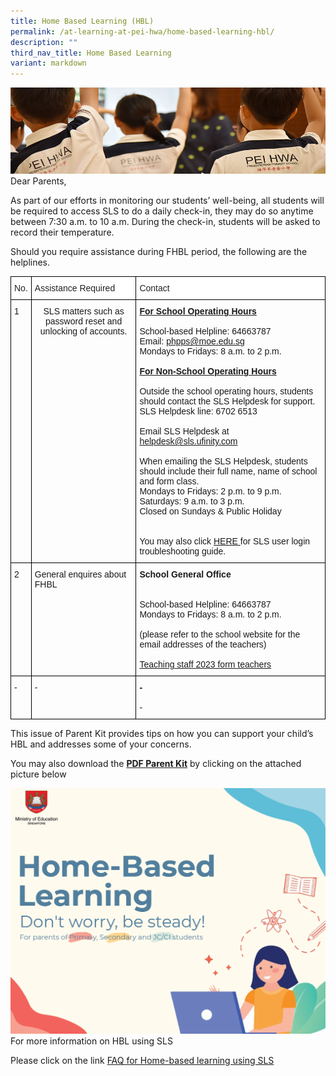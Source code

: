 ```yaml
---
title: Home Based Learning (HBL)
permalink: /at-learning-at-pei-hwa/home-based-learning-hbl/
description: ""
third_nav_title: Home Based Learning
variant: markdown
---
```

![](/images/Website%20Banners%20Subpage/948x260%20masterhead%20-%20Learning%20at%20Pei%20Hwa2.jpg)
Dear Parents,

As part of our efforts in monitoring our students’ well-being, all students will be required to access SLS to do a daily check-in, they may do so anytime between 7:30 a.m. to 10 a.m. During the check-in, students will be asked to record their temperature.

Should you require assistance during FHBL period, the following are the helplines.

<style type="text/css">
.tg  {border-collapse:collapse;border-spacing:0;}
.tg td{border-color:black;border-style:solid;border-width:1px;font-family:Arial, sans-serif;font-size:14px;
  overflow:hidden;padding:10px 5px;word-break:normal;}
.tg th{border-color:black;border-style:solid;border-width:1px;font-family:Arial, sans-serif;font-size:14px;
  font-weight:normal;overflow:hidden;padding:10px 5px;word-break:normal;}
.tg .tg-baqh{text-align:center;vertical-align:top}
.tg .tg-1ppo{background-color:#FFF;color:#222;text-align:left;vertical-align:middle}
.tg .tg-0lax{text-align:left;vertical-align:top}
</style>
<table class="tg">
<thead>
  <tr>
    <th class="tg-1ppo"><span style="color:inherit;background-color:transparent">No.</span></th>
    <th class="tg-1ppo"><span style="color:inherit;background-color:transparent"> </span>Assistance Required</th>
    <th class="tg-1ppo"><span style="color:inherit;background-color:transparent"> </span>Contact</th>
  </tr>
</thead>
<tbody>
  <tr>
  </tr><tr>
    <td class="tg-0lax">1</td>
    <td class="tg-baqh"><span style="font-weight:400;font-style:normal">SLS matters such as password reset and unlocking of accounts.</span></td>
    <td class="tg-0lax"><span style="font-weight:bold;text-decoration:underline">For School Operating Hours</span><br><br>School-based Helpline: 64663787<br>Email: <a href="mailto:phpps@moe.edu.sg" target="_blank" rel="noopener noreferrer">phpps@moe.edu.sg</a><br>Mondays to Fridays: 8 a.m. to 2 p.m.<br><br><span style="font-weight:bold;text-decoration:underline">For Non-School Operating Hours</span><br><br>Outside the school operating hours, students should contact the SLS Helpdesk for support.  <br>SLS Helpdesk line: 6702 6513<br><br>Email SLS Helpdesk at <a href="mailto:helpdesk@sls.ufinity.com" target="_blank" rel="noopener noreferrer">helpdesk@sls.ufinity.com</a><br><br>When emailing the SLS Helpdesk, students should include their full name, name of school and form class.<br>Mondays to Fridays: 2 p.m. to 9 p.m.<br>Saturdays:  9 a.m. to 3 p.m.<br>Closed on Sundays &amp; Public Holiday<br> <br><br>You may also click <a href="https://static.learning.moe.edu.sg/UserGuide/login-troubleshooting.html#" target="_blank" rel="noopener noreferrer">HERE </a>for SLS user login troubleshooting guide.<br></td>
  </tr>
	<tr>
  </tr><tr>
    <td class="tg-0lax">2</td>
    <td class="tg-0lax"><span style="font-weight:400;font-style:normal">General enquires about FHBL</span></td>
    <td class="tg-0lax"><span style="font-weight:bold">School General Office</span><br><br><br>School-based Helpline: 64663787<br>Mondays to Fridays: 8 a.m. to 2 p.m.<br><br>(please refer to the school website for the email addresses of the teachers)<br> <br><a href="https://peihwapresbyterianpri.moe.edu.sg/about-pei-hwa/school-staff/teaching-staff-2023-form-teachers" target="_blank" rel="noopener noreferrer"><span style="text-decoration:none">Teaching staff 2023 form teachers</span></a><br></td>
  </tr>
  <tr>
	 <td class="tg-0lax"> - </td>
    <td class="tg-0lax"><span style="font-weight:400;font-style:normal"> - </span></td>
    <td class="tg-0lax"><span style="font-weight:bold"> - </span><br>
		<br> - <br>
						
  </td></tr>
</tbody>
</table>


This issue of Parent Kit provides tips on how you can support your child’s HBL
and addresses some of your concerns.  

You may also download the&nbsp;[**PDF Parent Kit**](/files/Resource%20Kit%20-%20HBL.pdf) by clicking on the attached picture below

![](/images/HBL%20Main%20Page%201.png)
For more information on HBL using SLS
&nbsp;

Please click on the link 
[FAQ for Home-based learning using SLS](https://peihwapresbyterianpri-moe-edu-sg-admin.cwp.sg/qql/slot/u311/2020/SLS/FAQs%20for%20HBL_Using%20SLS.pdf)